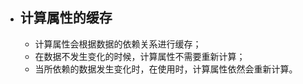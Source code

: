- ## 计算属性的缓存

  - 计算属性会根据数据的依赖关系进行缓存；
  - 在数据不发生变化的时候，计算属性不需要重新计算；
  - 当所依赖的数据发生变化时，在使用时，计算属性依然会重新计算。